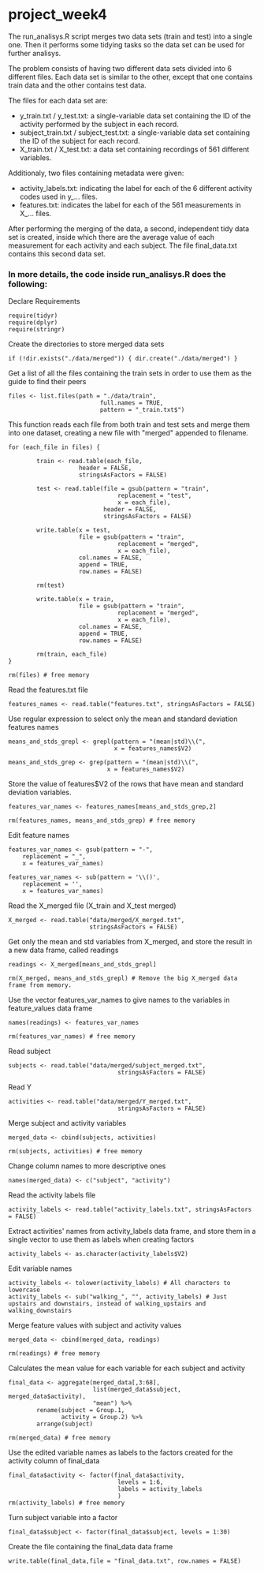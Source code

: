 # project_week4

The run_analisys.R script merges two data sets (train and test) into a single one. Then it performs some tidying tasks so the data set can be used for further analisys.

The problem consists of having two different data sets divided into 6 different files. Each data set is similar to the other, except that one contains train data and the other contains test data.

The files for each data set are:

- y_train.txt / y_test.txt: a single-variable data set containing the ID of the activity performed by the subject in each record.
- subject_train.txt / subject_test.txt: a single-variable data set containing the ID of the subject for each record.
- X_train.txt / X_test.txt: a data set containing recordings of 561 different variables.

Additionaly, two files containing metadata were given:

- activity_labels.txt: indicating the label for each of the 6 different activity codes used in y_... files.
- features.txt: indicates the label for each of the 561 measurements in X_... files.

After performing the merging of the data, a second, independent tidy data set is created, inside which there are the average value of each measurement for each activity and each subject. The file final_data.txt contains this second data set.

### In more details, the code inside run_analisys.R does the following:
Declare Requirements
```{r}
require(tidyr)
require(dplyr)
require(stringr)
```

Create the directories to store merged data sets
```{r}
if (!dir.exists("./data/merged")) { dir.create("./data/merged") }
```

 Get a list of all the files containing the train sets in order to use them as the guide to find their peers
```{r}
files <- list.files(path = "./data/train",
                          full.names = TRUE,
                          pattern = "_train.txt$")
```

 This function reads each file from both train and test sets and merge them into one dataset, creating a new file with "merged" appended to filename.
```{r}
for (each_file in files) {
        
        train <- read.table(each_file,
                    header = FALSE,
                    stringsAsFactors = FALSE)
        
        test <- read.table(file = gsub(pattern = "train",
                               replacement = "test",
                               x = each_file),
                           header = FALSE,
                           stringsAsFactors = FALSE)
        
        write.table(x = test,
                    file = gsub(pattern = "train",
                               replacement = "merged",
                               x = each_file),
                    col.names = FALSE,
                    append = TRUE,
                    row.names = FALSE)
        
        rm(test)
        
        write.table(x = train,
                    file = gsub(pattern = "train",
                               replacement = "merged",
                               x = each_file),
                    col.names = FALSE,
                    append = TRUE,
                    row.names = FALSE)
        
        rm(train, each_file)
}

rm(files) # free memory
```

 Read the features.txt file
```{r}
features_names <- read.table("features.txt", stringsAsFactors = FALSE)
```

 Use regular expression to select only the mean and standard deviation features names
```{r}
means_and_stds_grepl <- grepl(pattern = "(mean|std)\\(",
                              x = features_names$V2)

means_and_stds_grep <- grep(pattern = "(mean|std)\\(",
                            x = features_names$V2)
```

 Store the value of features$V2 of the rows that have mean and standard deviation variables.
```{r}
features_var_names <- features_names[means_and_stds_grep,2]

rm(features_names, means_and_stds_grep) # free memory
```

 Edit feature names
```{r}
features_var_names <- gsub(pattern = "-",
    replacement = "_",
    x = features_var_names)

features_var_names <- sub(pattern = '\\()',
    replacement = '',
    x = features_var_names)
```

 Read the X_merged file (X_train and X_test merged)
```{r}
X_merged <- read.table("data/merged/X_merged.txt",
                       stringsAsFactors = FALSE)
```

 Get only the mean and std variables from X_merged, and store the result in a new data frame, called readings
```{r}
readings <- X_merged[means_and_stds_grepl]

rm(X_merged, means_and_stds_grepl) # Remove the big X_merged data frame from memory.
```

 Use the vector features_var_names to give names to the variables in feature_values data frame
```{r}
names(readings) <- features_var_names

rm(features_var_names) # free memory
```

 Read subject
```{r}
subjects <- read.table("data/merged/subject_merged.txt",
                               stringsAsFactors = FALSE)
```

 Read Y
```{r}
activities <- read.table("data/merged/Y_merged.txt",
                               stringsAsFactors = FALSE)
```

 Merge subject and activity variables
```{r}
merged_data <- cbind(subjects, activities)

rm(subjects, activities) # free memory
```

 Change column names to more descriptive ones
```{r}
names(merged_data) <- c("subject", "activity")
```

 Read the activity labels file
```{r}
activity_labels <- read.table("activity_labels.txt", stringsAsFactors = FALSE)
```

 Extract activities' names from activity_labels data frame, and store them in a single vector to use them as labels when creating factors
```{r}
activity_labels <- as.character(activity_labels$V2)
```

 Edit variable names
```{r}
activity_labels <- tolower(activity_labels) # All characters to lowercase
activity_labels <- sub("walking_", "", activity_labels) # Just upstairs and downstairs, instead of walking_upstairs and walking_downstairs
```

 Merge feature values with subject and activity values
```{r}
merged_data <- cbind(merged_data, readings)

rm(readings) # free memory
```

Calculates the mean value for each variable for each subject and activity
```{r}
final_data <- aggregate(merged_data[,3:68], 
                        list(merged_data$subject, merged_data$activity),
                        "mean") %>% 
        rename(subject = Group.1,
               activity = Group.2) %>% 
        arrange(subject)

rm(merged_data) # free memory
```

Use the edited variable names as labels to the factors created for the activity column of final_data
```{r}
final_data$activity <- factor(final_data$activity,
                               levels = 1:6,
                               labels = activity_labels
                               )
rm(activity_labels) # free memory
```

Turn subject variable into a factor
```{r}
final_data$subject <- factor(final_data$subject, levels = 1:30)
```

Create the file containing the final_data data frame
```{r}
write.table(final_data,file = "final_data.txt", row.names = FALSE)
```
